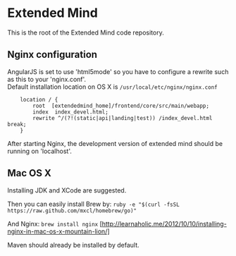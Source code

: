 Extended Mind
=============

This is the root of the Extended Mind code repository.

Nginx configuration
-------------------

AngularJS is set to use 'html5mode' so you have to configure a rewrite such as this to your 'nginx.conf'.  
Default installation location on OS X is `/usr/local/etc/nginx/nginx.conf`
```
	location / {
	    root  [extendedmind_home]/frontend/core/src/main/webapp;
        index  index_devel.html;
        rewrite ^/(?!(static|api|landing|test)) /index_devel.html break;
    }
```
After starting Nginx, the development version of extended mind should be running on 'localhost'.

Mac OS X
--------

Installing JDK and XCode are suggested. 

Then you can easily install Brew by:
`ruby -e "$(curl -fsSL https://raw.github.com/mxcl/homebrew/go)"`

And Nginx:
`brew install nginx`
[http://learnaholic.me/2012/10/10/installing-nginx-in-mac-os-x-mountain-lion/]

Maven should already be installed by default.
